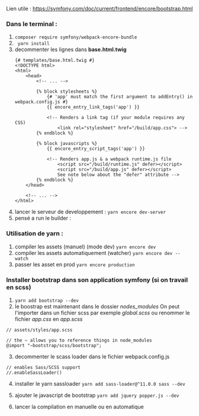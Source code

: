 
Lien utile : https://symfony.com/doc/current/frontend/encore/bootstrap.html

### Dans le terminal :
 1. `` composer require symfony/webpack-encore-bundle ``
 2. `` yarn install``
 3. decommenter les lignes dans __base.html.twig__
    ```
    {# templates/base.html.twig #}
    <!DOCTYPE html>
    <html>
        <head>
            <!-- ... -->

            {% block stylesheets %}
                {# 'app' must match the first argument to addEntry() in webpack.config.js #}
                {{ encore_entry_link_tags('app') }}

                <!-- Renders a link tag (if your module requires any CSS)
                    <link rel="stylesheet" href="/build/app.css"> -->
            {% endblock %}

            {% block javascripts %}
                {{ encore_entry_script_tags('app') }}

                <!-- Renders app.js & a webpack runtime.js file
                    <script src="/build/runtime.js" defer></script>
                    <script src="/build/app.js" defer></script>
                    See note below about the "defer" attribute -->
            {% endblock %}
        </head>

        <!-- ... -->
    </html>
    ```
 4. lancer le serveur de developpement : `` yarn encore dev-server ``
 5. pensé a run le builder : 

### Utilisation de yarn :
1. compiler les assets (manuel) (mode dev)
        ``yarn encore dev``
2. compiler les assets automatiquement (watcher)
        ``yarn encore dev --watch``
3. passer les asset en prod
        ``yarn encore production``


### Installer bootstrap dans son application symfony (si on travail en scss)
1. `` yarn add bootstrap --dev ``
2.  le boostrap est maintenant dans le dossier *nodes_modules*
On peut l'importer dans un fichier scss par exemple _global.scss_ ou  renommer le fichier _app.css_ en _app.scss_

```
// assets/styles/app.scss

// the ~ allows you to reference things in node_modules
@import "~bootstrap/scss/bootstrap";

```

3. decommenter le scass loader dans le fichier webpack.config.js
```
// enables Sass/SCSS support
//.enableSassLoader()
```
4. installer le yarn sassloader
   `` yarn add sass-loader@^11.0.0 sass --dev ``

5. ajouter le javascript de bootstrap
   `` yarn add jquery popper.js --dev ``

6. lancer la compilation en manuelle ou en automatique